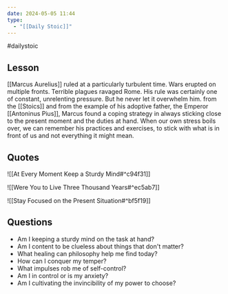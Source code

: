 ```yaml
---
date: 2024-05-05 11:44
type:
  - "[[Daily Stoic]]"
---
```


#dailystoic

## Lesson
[[Marcus Aurelius]] ruled at a particularly turbulent time. Wars erupted on multiple fronts. Terrible plagues ravaged Rome. His rule was certainly one of constant, unrelenting pressure. But he never let it overwhelm him. from the [[Stoics]] and from the example of his adoptive father, the Emperor [[Antoninus Pius]], Marcus found a coping strategy in always sticking close to the present moment and the duties at hand. When our own stress boils over, we can remember his practices and exercises, to stick with what is in front of us and not everything it might mean. 

## Quotes
![[At Every Moment Keep a Sturdy Mind#^c94f31]]

![[Were You to Live Three Thousand Years#^ec5ab7]]

![[Stay Focused on the Present Situation#^bf5f19]]

## Questions
- Am I keeping a sturdy mind on the task at hand?
- Am I content to be clueless about things that don't matter?
- What healing can philosophy help me find today?
- How can I conquer my temper?
- What impulses rob me of self-control?
- Am I in control or is my anxiety?
- Am I cultivating the invincibility of my power to choose?
